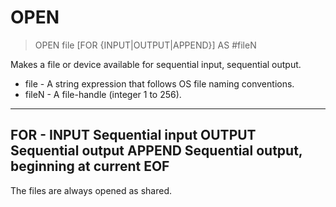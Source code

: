 # OPEN

> OPEN file [FOR {INPUT|OUTPUT|APPEND}] AS #fileN

Makes a file or device available for sequential input, sequential output.


* file - A string expression that follows OS file naming conventions.
* fileN - A file-handle (integer 1 to 256).
-----  
FOR - 
INPUT  Sequential input
OUTPUT  Sequential output
APPEND  Sequential output, beginning at current EOF
-----  
The files are always opened as shared.


